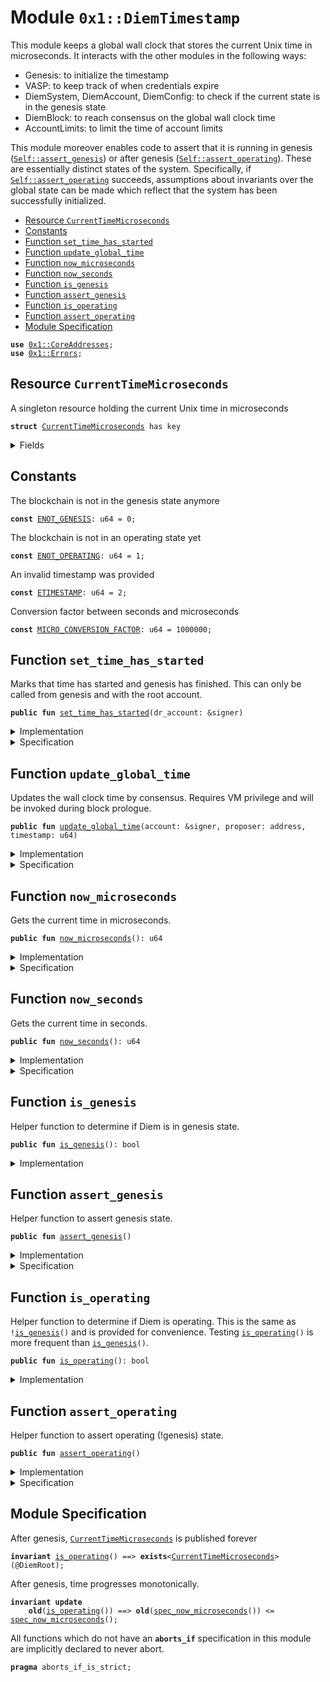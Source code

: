 
<a name="0x1_DiemTimestamp"></a>

# Module `0x1::DiemTimestamp`

This module keeps a global wall clock that stores the current Unix time in microseconds.
It interacts with the other modules in the following ways:

* Genesis: to initialize the timestamp
* VASP: to keep track of when credentials expire
* DiemSystem, DiemAccount, DiemConfig: to check if the current state is in the genesis state
* DiemBlock: to reach consensus on the global wall clock time
* AccountLimits: to limit the time of account limits

This module moreover enables code to assert that it is running in genesis (<code><a href="DiemTimestamp.md#0x1_DiemTimestamp_assert_genesis">Self::assert_genesis</a></code>) or after
genesis (<code><a href="DiemTimestamp.md#0x1_DiemTimestamp_assert_operating">Self::assert_operating</a></code>). These are essentially distinct states of the system. Specifically,
if <code><a href="DiemTimestamp.md#0x1_DiemTimestamp_assert_operating">Self::assert_operating</a></code> succeeds, assumptions about invariants over the global state can be made
which reflect that the system has been successfully initialized.


-  [Resource `CurrentTimeMicroseconds`](#0x1_DiemTimestamp_CurrentTimeMicroseconds)
-  [Constants](#@Constants_0)
-  [Function `set_time_has_started`](#0x1_DiemTimestamp_set_time_has_started)
-  [Function `update_global_time`](#0x1_DiemTimestamp_update_global_time)
-  [Function `now_microseconds`](#0x1_DiemTimestamp_now_microseconds)
-  [Function `now_seconds`](#0x1_DiemTimestamp_now_seconds)
-  [Function `is_genesis`](#0x1_DiemTimestamp_is_genesis)
-  [Function `assert_genesis`](#0x1_DiemTimestamp_assert_genesis)
-  [Function `is_operating`](#0x1_DiemTimestamp_is_operating)
-  [Function `assert_operating`](#0x1_DiemTimestamp_assert_operating)
-  [Module Specification](#@Module_Specification_1)


<pre><code><b>use</b> <a href="CoreAddresses.md#0x1_CoreAddresses">0x1::CoreAddresses</a>;
<b>use</b> <a href="../../../../../../move-stdlib/docs/Errors.md#0x1_Errors">0x1::Errors</a>;
</code></pre>



<a name="0x1_DiemTimestamp_CurrentTimeMicroseconds"></a>

## Resource `CurrentTimeMicroseconds`

A singleton resource holding the current Unix time in microseconds


<pre><code><b>struct</b> <a href="DiemTimestamp.md#0x1_DiemTimestamp_CurrentTimeMicroseconds">CurrentTimeMicroseconds</a> has key
</code></pre>



<details>
<summary>Fields</summary>


<dl>
<dt>
<code>microseconds: u64</code>
</dt>
<dd>

</dd>
</dl>


</details>

<a name="@Constants_0"></a>

## Constants


<a name="0x1_DiemTimestamp_ENOT_GENESIS"></a>

The blockchain is not in the genesis state anymore


<pre><code><b>const</b> <a href="DiemTimestamp.md#0x1_DiemTimestamp_ENOT_GENESIS">ENOT_GENESIS</a>: u64 = 0;
</code></pre>



<a name="0x1_DiemTimestamp_ENOT_OPERATING"></a>

The blockchain is not in an operating state yet


<pre><code><b>const</b> <a href="DiemTimestamp.md#0x1_DiemTimestamp_ENOT_OPERATING">ENOT_OPERATING</a>: u64 = 1;
</code></pre>



<a name="0x1_DiemTimestamp_ETIMESTAMP"></a>

An invalid timestamp was provided


<pre><code><b>const</b> <a href="DiemTimestamp.md#0x1_DiemTimestamp_ETIMESTAMP">ETIMESTAMP</a>: u64 = 2;
</code></pre>



<a name="0x1_DiemTimestamp_MICRO_CONVERSION_FACTOR"></a>

Conversion factor between seconds and microseconds


<pre><code><b>const</b> <a href="DiemTimestamp.md#0x1_DiemTimestamp_MICRO_CONVERSION_FACTOR">MICRO_CONVERSION_FACTOR</a>: u64 = 1000000;
</code></pre>



<a name="0x1_DiemTimestamp_set_time_has_started"></a>

## Function `set_time_has_started`

Marks that time has started and genesis has finished. This can only be called from genesis and with the root
account.


<pre><code><b>public</b> <b>fun</b> <a href="DiemTimestamp.md#0x1_DiemTimestamp_set_time_has_started">set_time_has_started</a>(dr_account: &signer)
</code></pre>



<details>
<summary>Implementation</summary>


<pre><code><b>public</b> <b>fun</b> <a href="DiemTimestamp.md#0x1_DiemTimestamp_set_time_has_started">set_time_has_started</a>(dr_account: &signer) {
    <a href="DiemTimestamp.md#0x1_DiemTimestamp_assert_genesis">assert_genesis</a>();
    <a href="CoreAddresses.md#0x1_CoreAddresses_assert_diem_root">CoreAddresses::assert_diem_root</a>(dr_account);
    <b>let</b> timer = <a href="DiemTimestamp.md#0x1_DiemTimestamp_CurrentTimeMicroseconds">CurrentTimeMicroseconds</a> { microseconds: 0 };
    move_to(dr_account, timer);
}
</code></pre>



</details>

<details>
<summary>Specification</summary>


The friend of this function is <code><a href="Genesis.md#0x1_Genesis_initialize">Genesis::initialize</a></code> which means that
this function can't be verified on its own and has to be verified in
context of Genesis execution.
After time has started, all invariants guarded by <code><a href="DiemTimestamp.md#0x1_DiemTimestamp_is_operating">DiemTimestamp::is_operating</a></code>
will become activated and need to hold.


<pre><code><b>pragma</b> <b>friend</b> = DiemFramework::Genesis::initialize;
<b>include</b> <a href="DiemTimestamp.md#0x1_DiemTimestamp_AbortsIfNotGenesis">AbortsIfNotGenesis</a>;
<b>include</b> <a href="CoreAddresses.md#0x1_CoreAddresses_AbortsIfNotDiemRoot">CoreAddresses::AbortsIfNotDiemRoot</a>{account: dr_account};
<b>ensures</b> <a href="DiemTimestamp.md#0x1_DiemTimestamp_is_operating">is_operating</a>();
</code></pre>



</details>

<a name="0x1_DiemTimestamp_update_global_time"></a>

## Function `update_global_time`

Updates the wall clock time by consensus. Requires VM privilege and will be invoked during block prologue.


<pre><code><b>public</b> <b>fun</b> <a href="DiemTimestamp.md#0x1_DiemTimestamp_update_global_time">update_global_time</a>(account: &signer, proposer: address, timestamp: u64)
</code></pre>



<details>
<summary>Implementation</summary>


<pre><code><b>public</b> <b>fun</b> <a href="DiemTimestamp.md#0x1_DiemTimestamp_update_global_time">update_global_time</a>(
    account: &signer,
    proposer: address,
    timestamp: u64
) <b>acquires</b> <a href="DiemTimestamp.md#0x1_DiemTimestamp_CurrentTimeMicroseconds">CurrentTimeMicroseconds</a> {
    <a href="DiemTimestamp.md#0x1_DiemTimestamp_assert_operating">assert_operating</a>();
    // Can only be invoked by DiemVM signer.
    <a href="CoreAddresses.md#0x1_CoreAddresses_assert_vm">CoreAddresses::assert_vm</a>(account);

    <b>let</b> global_timer = borrow_global_mut&lt;<a href="DiemTimestamp.md#0x1_DiemTimestamp_CurrentTimeMicroseconds">CurrentTimeMicroseconds</a>&gt;(@DiemRoot);
    <b>let</b> now = global_timer.microseconds;
    <b>if</b> (proposer == @VMReserved) {
        // NIL block <b>with</b> null address <b>as</b> proposer. Timestamp must be equal.
        <b>assert</b>(now == timestamp, <a href="../../../../../../move-stdlib/docs/Errors.md#0x1_Errors_invalid_argument">Errors::invalid_argument</a>(<a href="DiemTimestamp.md#0x1_DiemTimestamp_ETIMESTAMP">ETIMESTAMP</a>));
    } <b>else</b> {
        // Normal block. Time must advance
        <b>assert</b>(now &lt; timestamp, <a href="../../../../../../move-stdlib/docs/Errors.md#0x1_Errors_invalid_argument">Errors::invalid_argument</a>(<a href="DiemTimestamp.md#0x1_DiemTimestamp_ETIMESTAMP">ETIMESTAMP</a>));
    };
    global_timer.microseconds = timestamp;
}
</code></pre>



</details>

<details>
<summary>Specification</summary>



<pre><code><b>pragma</b> opaque;
<b>modifies</b> <b>global</b>&lt;<a href="DiemTimestamp.md#0x1_DiemTimestamp_CurrentTimeMicroseconds">CurrentTimeMicroseconds</a>&gt;(@DiemRoot);
<b>let</b> now = <a href="DiemTimestamp.md#0x1_DiemTimestamp_spec_now_microseconds">spec_now_microseconds</a>();
<b>let</b> post post_now = <a href="DiemTimestamp.md#0x1_DiemTimestamp_spec_now_microseconds">spec_now_microseconds</a>();
</code></pre>


Conditions unique for abstract and concrete version of this function.


<pre><code><b>include</b> <a href="DiemTimestamp.md#0x1_DiemTimestamp_AbortsIfNotOperating">AbortsIfNotOperating</a>;
<b>include</b> <a href="CoreAddresses.md#0x1_CoreAddresses_AbortsIfNotVM">CoreAddresses::AbortsIfNotVM</a>;
<b>ensures</b> post_now == timestamp;
</code></pre>


Conditions we only check for the implementation, but do not pass to the caller.


<pre><code><b>aborts_if</b> [concrete]
    (<b>if</b> (proposer == @VMReserved) {
        now != timestamp
     } <b>else</b>  {
        now &gt;= timestamp
     }
    )
    <b>with</b> <a href="../../../../../../move-stdlib/docs/Errors.md#0x1_Errors_INVALID_ARGUMENT">Errors::INVALID_ARGUMENT</a>;
</code></pre>



</details>

<a name="0x1_DiemTimestamp_now_microseconds"></a>

## Function `now_microseconds`

Gets the current time in microseconds.


<pre><code><b>public</b> <b>fun</b> <a href="DiemTimestamp.md#0x1_DiemTimestamp_now_microseconds">now_microseconds</a>(): u64
</code></pre>



<details>
<summary>Implementation</summary>


<pre><code><b>public</b> <b>fun</b> <a href="DiemTimestamp.md#0x1_DiemTimestamp_now_microseconds">now_microseconds</a>(): u64 <b>acquires</b> <a href="DiemTimestamp.md#0x1_DiemTimestamp_CurrentTimeMicroseconds">CurrentTimeMicroseconds</a> {
    <a href="DiemTimestamp.md#0x1_DiemTimestamp_assert_operating">assert_operating</a>();
    borrow_global&lt;<a href="DiemTimestamp.md#0x1_DiemTimestamp_CurrentTimeMicroseconds">CurrentTimeMicroseconds</a>&gt;(@DiemRoot).microseconds
}
</code></pre>



</details>

<details>
<summary>Specification</summary>



<pre><code><b>pragma</b> opaque;
<b>include</b> <a href="DiemTimestamp.md#0x1_DiemTimestamp_AbortsIfNotOperating">AbortsIfNotOperating</a>;
<b>ensures</b> result == <a href="DiemTimestamp.md#0x1_DiemTimestamp_spec_now_microseconds">spec_now_microseconds</a>();
</code></pre>




<a name="0x1_DiemTimestamp_spec_now_microseconds"></a>


<pre><code><b>fun</b> <a href="DiemTimestamp.md#0x1_DiemTimestamp_spec_now_microseconds">spec_now_microseconds</a>(): u64 {
   <b>global</b>&lt;<a href="DiemTimestamp.md#0x1_DiemTimestamp_CurrentTimeMicroseconds">CurrentTimeMicroseconds</a>&gt;(@DiemRoot).microseconds
}
</code></pre>



</details>

<a name="0x1_DiemTimestamp_now_seconds"></a>

## Function `now_seconds`

Gets the current time in seconds.


<pre><code><b>public</b> <b>fun</b> <a href="DiemTimestamp.md#0x1_DiemTimestamp_now_seconds">now_seconds</a>(): u64
</code></pre>



<details>
<summary>Implementation</summary>


<pre><code><b>public</b> <b>fun</b> <a href="DiemTimestamp.md#0x1_DiemTimestamp_now_seconds">now_seconds</a>(): u64 <b>acquires</b> <a href="DiemTimestamp.md#0x1_DiemTimestamp_CurrentTimeMicroseconds">CurrentTimeMicroseconds</a> {
    <a href="DiemTimestamp.md#0x1_DiemTimestamp_now_microseconds">now_microseconds</a>() / <a href="DiemTimestamp.md#0x1_DiemTimestamp_MICRO_CONVERSION_FACTOR">MICRO_CONVERSION_FACTOR</a>
}
</code></pre>



</details>

<details>
<summary>Specification</summary>



<pre><code><b>pragma</b> opaque;
<b>include</b> <a href="DiemTimestamp.md#0x1_DiemTimestamp_AbortsIfNotOperating">AbortsIfNotOperating</a>;
<b>ensures</b> result == <a href="DiemTimestamp.md#0x1_DiemTimestamp_spec_now_microseconds">spec_now_microseconds</a>() /  <a href="DiemTimestamp.md#0x1_DiemTimestamp_MICRO_CONVERSION_FACTOR">MICRO_CONVERSION_FACTOR</a>;
</code></pre>




<a name="0x1_DiemTimestamp_spec_now_seconds"></a>


<pre><code><b>fun</b> <a href="DiemTimestamp.md#0x1_DiemTimestamp_spec_now_seconds">spec_now_seconds</a>(): u64 {
   <b>global</b>&lt;<a href="DiemTimestamp.md#0x1_DiemTimestamp_CurrentTimeMicroseconds">CurrentTimeMicroseconds</a>&gt;(@DiemRoot).microseconds / <a href="DiemTimestamp.md#0x1_DiemTimestamp_MICRO_CONVERSION_FACTOR">MICRO_CONVERSION_FACTOR</a>
}
</code></pre>



</details>

<a name="0x1_DiemTimestamp_is_genesis"></a>

## Function `is_genesis`

Helper function to determine if Diem is in genesis state.


<pre><code><b>public</b> <b>fun</b> <a href="DiemTimestamp.md#0x1_DiemTimestamp_is_genesis">is_genesis</a>(): bool
</code></pre>



<details>
<summary>Implementation</summary>


<pre><code><b>public</b> <b>fun</b> <a href="DiemTimestamp.md#0x1_DiemTimestamp_is_genesis">is_genesis</a>(): bool {
    !<b>exists</b>&lt;<a href="DiemTimestamp.md#0x1_DiemTimestamp_CurrentTimeMicroseconds">CurrentTimeMicroseconds</a>&gt;(@DiemRoot)
}
</code></pre>



</details>

<a name="0x1_DiemTimestamp_assert_genesis"></a>

## Function `assert_genesis`

Helper function to assert genesis state.


<pre><code><b>public</b> <b>fun</b> <a href="DiemTimestamp.md#0x1_DiemTimestamp_assert_genesis">assert_genesis</a>()
</code></pre>



<details>
<summary>Implementation</summary>


<pre><code><b>public</b> <b>fun</b> <a href="DiemTimestamp.md#0x1_DiemTimestamp_assert_genesis">assert_genesis</a>() {
    <b>assert</b>(<a href="DiemTimestamp.md#0x1_DiemTimestamp_is_genesis">is_genesis</a>(), <a href="../../../../../../move-stdlib/docs/Errors.md#0x1_Errors_invalid_state">Errors::invalid_state</a>(<a href="DiemTimestamp.md#0x1_DiemTimestamp_ENOT_GENESIS">ENOT_GENESIS</a>));
}
</code></pre>



</details>

<details>
<summary>Specification</summary>



<pre><code><b>pragma</b> opaque = <b>true</b>;
<b>include</b> <a href="DiemTimestamp.md#0x1_DiemTimestamp_AbortsIfNotGenesis">AbortsIfNotGenesis</a>;
</code></pre>


Helper schema to specify that a function aborts if not in genesis.


<a name="0x1_DiemTimestamp_AbortsIfNotGenesis"></a>


<pre><code><b>schema</b> <a href="DiemTimestamp.md#0x1_DiemTimestamp_AbortsIfNotGenesis">AbortsIfNotGenesis</a> {
    <b>aborts_if</b> !<a href="DiemTimestamp.md#0x1_DiemTimestamp_is_genesis">is_genesis</a>() <b>with</b> <a href="../../../../../../move-stdlib/docs/Errors.md#0x1_Errors_INVALID_STATE">Errors::INVALID_STATE</a>;
}
</code></pre>



</details>

<a name="0x1_DiemTimestamp_is_operating"></a>

## Function `is_operating`

Helper function to determine if Diem is operating. This is the same as <code>!<a href="DiemTimestamp.md#0x1_DiemTimestamp_is_genesis">is_genesis</a>()</code> and is provided
for convenience. Testing <code><a href="DiemTimestamp.md#0x1_DiemTimestamp_is_operating">is_operating</a>()</code> is more frequent than <code><a href="DiemTimestamp.md#0x1_DiemTimestamp_is_genesis">is_genesis</a>()</code>.


<pre><code><b>public</b> <b>fun</b> <a href="DiemTimestamp.md#0x1_DiemTimestamp_is_operating">is_operating</a>(): bool
</code></pre>



<details>
<summary>Implementation</summary>


<pre><code><b>public</b> <b>fun</b> <a href="DiemTimestamp.md#0x1_DiemTimestamp_is_operating">is_operating</a>(): bool {
    <b>exists</b>&lt;<a href="DiemTimestamp.md#0x1_DiemTimestamp_CurrentTimeMicroseconds">CurrentTimeMicroseconds</a>&gt;(@DiemRoot)
}
</code></pre>



</details>

<a name="0x1_DiemTimestamp_assert_operating"></a>

## Function `assert_operating`

Helper function to assert operating (!genesis) state.


<pre><code><b>public</b> <b>fun</b> <a href="DiemTimestamp.md#0x1_DiemTimestamp_assert_operating">assert_operating</a>()
</code></pre>



<details>
<summary>Implementation</summary>


<pre><code><b>public</b> <b>fun</b> <a href="DiemTimestamp.md#0x1_DiemTimestamp_assert_operating">assert_operating</a>() {
    <b>assert</b>(<a href="DiemTimestamp.md#0x1_DiemTimestamp_is_operating">is_operating</a>(), <a href="../../../../../../move-stdlib/docs/Errors.md#0x1_Errors_invalid_state">Errors::invalid_state</a>(<a href="DiemTimestamp.md#0x1_DiemTimestamp_ENOT_OPERATING">ENOT_OPERATING</a>));
}
</code></pre>



</details>

<details>
<summary>Specification</summary>



<pre><code><b>pragma</b> opaque = <b>true</b>;
<b>include</b> <a href="DiemTimestamp.md#0x1_DiemTimestamp_AbortsIfNotOperating">AbortsIfNotOperating</a>;
</code></pre>


Helper schema to specify that a function aborts if not operating.


<a name="0x1_DiemTimestamp_AbortsIfNotOperating"></a>


<pre><code><b>schema</b> <a href="DiemTimestamp.md#0x1_DiemTimestamp_AbortsIfNotOperating">AbortsIfNotOperating</a> {
    <b>aborts_if</b> !<a href="DiemTimestamp.md#0x1_DiemTimestamp_is_operating">is_operating</a>() <b>with</b> <a href="../../../../../../move-stdlib/docs/Errors.md#0x1_Errors_INVALID_STATE">Errors::INVALID_STATE</a>;
}
</code></pre>



</details>

<a name="@Module_Specification_1"></a>

## Module Specification



After genesis, <code><a href="DiemTimestamp.md#0x1_DiemTimestamp_CurrentTimeMicroseconds">CurrentTimeMicroseconds</a></code> is published forever


<pre><code><b>invariant</b> <a href="DiemTimestamp.md#0x1_DiemTimestamp_is_operating">is_operating</a>() ==&gt; <b>exists</b>&lt;<a href="DiemTimestamp.md#0x1_DiemTimestamp_CurrentTimeMicroseconds">CurrentTimeMicroseconds</a>&gt;(@DiemRoot);
</code></pre>


After genesis, time progresses monotonically.


<pre><code><b>invariant</b> <b>update</b>
    <b>old</b>(<a href="DiemTimestamp.md#0x1_DiemTimestamp_is_operating">is_operating</a>()) ==&gt; <b>old</b>(<a href="DiemTimestamp.md#0x1_DiemTimestamp_spec_now_microseconds">spec_now_microseconds</a>()) &lt;= <a href="DiemTimestamp.md#0x1_DiemTimestamp_spec_now_microseconds">spec_now_microseconds</a>();
</code></pre>



All functions which do not have an <code><b>aborts_if</b></code> specification in this module are implicitly declared
to never abort.


<pre><code><b>pragma</b> aborts_if_is_strict;
</code></pre>


[//]: # ("File containing references which can be used from documentation")
[ACCESS_CONTROL]: https://github.com/diem/dip/blob/main/dips/dip-2.md
[ROLE]: https://github.com/diem/dip/blob/main/dips/dip-2.md#roles
[PERMISSION]: https://github.com/diem/dip/blob/main/dips/dip-2.md#permissions
